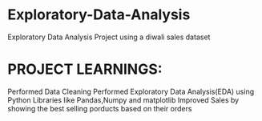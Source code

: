 # Exploratory-Data-Analysis

Exploratory Data Analysis Project using a diwali sales dataset 
# PROJECT LEARNINGS:
  Performed Data Cleaning 
  Performed Exploratory Data Analysis(EDA) using Python Libraries like Pandas,Numpy and matplotlib
  Improved Sales by showing the best selling porducts based on their orders
